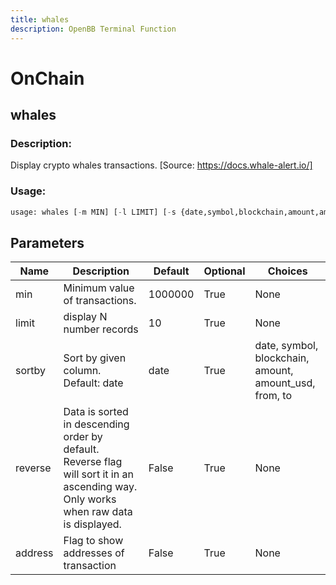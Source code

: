 ```yaml
---
title: whales
description: OpenBB Terminal Function
---
```


# OnChain

## whales

### Description: 

Display crypto whales transactions. [Source: https://docs.whale-alert.io/]

### Usage: 
```python
usage: whales [-m MIN] [-l LIMIT] [-s {date,symbol,blockchain,amount,amount_usd,from,to}] [-r] [-a]
```

## Parameters

| Name | Description | Default | Optional | Choices |
| ---- | ----------- | ------- | -------- | ------- |
| min | Minimum value of transactions. | 1000000 | True | None |
| limit | display N number records | 10 | True | None |
| sortby | Sort by given column. Default: date | date | True | date, symbol, blockchain, amount, amount_usd, from, to |
| reverse | Data is sorted in descending order by default. Reverse flag will sort it in an ascending way. Only works when raw data is displayed. | False | True | None |
| address | Flag to show addresses of transaction | False | True | None |


